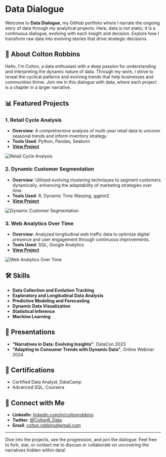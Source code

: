 # Data Dialogue 

Welcome to **Data Dialogue**, my GitHub portfolio where I narrate the ongoing story of data through my analytical projects. Here, data is not static; it is a continuous dialogue, evolving with each insight and decision. Explore how I transform raw data into evolving stories that drive strategic decisions.

## 🌟 About Colton Robbins

Hello, I'm Colton, a data enthusiast with a deep passion for understanding and interpreting the dynamic nature of data. Through my work, I strive to reveal the cyclical patterns and evolving trends that help businesses and communities thrive. Join me in this dialogue with data, where each project is a chapter in a larger narrative.

## 📊 Featured Projects

### 1. **Retail Cycle Analysis**
   - **Overview**: A comprehensive analysis of multi-year retail data to uncover seasonal trends and inform inventory strategy.
   - **Tools Used**: Python, Pandas, Seaborn
   - **[View Project](https://github.com/yourusername/retail-cycle-analysis)**

![Retail Cycle Analysis](https://yourimagehost.com/retail-cycle.png)

### 2. **Dynamic Customer Segmentation**
   - **Overview**: Utilized evolving clustering techniques to segment customers dynamically, enhancing the adaptability of marketing strategies over time.
   - **Tools Used**: R, Dynamic Time Warping, ggplot2
   - **[View Project](https://github.com/yourusername/dynamic-customer-segmentation)**

![Dynamic Customer Segmentation](https://yourimagehost.com/dynamic-customer-segmentation.png)

### 3. **Web Analytics Over Time**
   - **Overview**: Analyzed longitudinal web traffic data to optimize digital presence and user engagement through continuous improvements.
   - **Tools Used**: SQL, Google Analytics
   - **[View Project](https://github.com/yourusername/web-analytics-over-time)**

![Web Analytics Over Time](https://yourimagehost.com/web-analytics.png)

## 🛠 Skills

- **Data Collection and Evolution Tracking**
- **Exploratory and Longitudinal Data Analysis**
- **Predictive Modeling and Forecasting**
- **Dynamic Data Visualization**
- **Statistical Inference**
- **Machine Learning**

## 📢 Presentations

- **"Narratives in Data: Evolving Insights"**, DataCon 2023
- **"Adapting to Consumer Trends with Dynamic Data"**, Online Webinar 2024

## 📜 Certifications

- Certified Data Analyst, DataCamp
- Advanced SQL, Coursera

## 🤝 Connect with Me

- **LinkedIn**: [linkedin.com/in/coltonrobbins](https://linkedin.com/in/coltonrobbins)
- **Twitter**: [@ColtonR_Data](https://twitter.com/ColtonR_Data)
- **Email**: [colton.robbins@email.com](mailto:colton.robbins@email.com)

---

Dive into the projects, see the progression, and join the dialogue. Feel free to fork, star, or contact me to discuss or collaborate on uncovering the narratives hidden within data!

